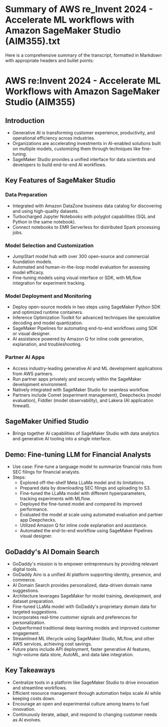 # Summary of AWS re_Invent 2024 - Accelerate ML workflows with Amazon SageMaker Studio (AIM355).txt

Here is a comprehensive summary of the transcript, formatted in Markdown with appropriate headers and bullet points:

# AWS re:Invent 2024 - Accelerate ML Workflows with Amazon SageMaker Studio (AIM355)

## Introduction

- Generative AI is transforming customer experience, productivity, and operational efficiency across industries.
- Organizations are accelerating investments in AI-enabled solutions built on multiple models, customizing them through techniques like fine-tuning.
- SageMaker Studio provides a unified interface for data scientists and developers to build end-to-end AI workflows.

## Key Features of SageMaker Studio

### Data Preparation

- Integrated with Amazon DataZone business data catalog for discovering and using high-quality datasets.
- Turbocharged Jupyter Notebooks with polyglot capabilities (SQL and Python in the same notebook).
- Connect notebooks to EMR Serverless for distributed Spark processing jobs.

### Model Selection and Customization

- JumpStart model hub with over 300 open-source and commercial foundation models.
- Automated and human-in-the-loop model evaluation for assessing model efficacy.
- Fine-tuning models using visual interface or SDK, with MLflow integration for experiment tracking.

### Model Deployment and Monitoring

- Deploy open-source models in two steps using SageMaker Python SDK and optimized runtime containers.
- Inference Optimization Toolkit for advanced techniques like speculative decoding and model quantization.
- SageMaker Pipelines for automating end-to-end workflows using SDK or visual designer.
- AI assistance powered by Amazon Q for inline code generation, explanation, and troubleshooting.

### Partner AI Apps

- Access industry-leading generative AI and ML development applications from AWS partners.
- Run partner apps privately and securely within the SageMaker development environment.
- Natively integrated with SageMaker Studio for seamless workflow.
- Partners include Comet (experiment management), Deepchecks (model evaluation), Fiddler (model observability), and Lakera (AI application firewall).

## SageMaker Unified Studio

- Brings together AI capabilities of SageMaker Studio with data analytics and generative AI tooling into a single interface.

## Demo: Fine-tuning LLM for Financial Analysts

- Use case: Fine-tune a language model to summarize financial risks from SEC filings for financial analysts.
- Steps:
  - Explored off-the-shelf Meta LLaMa model and its limitations.
  - Prepared data by downloading SEC filings and uploading to S3.
  - Fine-tuned the LLaMa model with different hyperparameters, tracking experiments with MLflow.
  - Deployed the fine-tuned model and compared its improved performance.
  - Evaluated the model at scale using automated evaluation and partner app Deepchecks.
  - Utilized Amazon Q for inline code explanation and assistance.
  - Automated the end-to-end workflow using SageMaker Pipelines visual designer.

## GoDaddy's AI Domain Search

- GoDaddy's mission is to empower entrepreneurs by providing relevant digital tools.
- GoDaddy Airo is a unified AI platform supporting identity, presence, and commerce.
- AI Domain Search provides personalized, data-driven domain name suggestions.
- Architecture leverages SageMaker for model training, development, and dataset preparation.
- Fine-tuned LLaMa model with GoDaddy's proprietary domain data for targeted suggestions.
- Incorporates real-time customer signals and preferences for personalization.
- Outperformed traditional deep learning models and improved customer engagement.
- Streamlined ML lifecycle using SageMaker Studio, MLflow, and other AWS services, achieving cost savings.
- Future plans include API deployment, faster generative AI features, high-volume data store, AutoML, and data lake integration.

## Key Takeaways

- Centralize tools in a platform like SageMaker Studio to drive innovation and streamline workflows.
- Efficient resource management through automation helps scale AI while keeping costs down.
- Encourage an open and experimental culture among teams to fuel innovation.
- Continuously iterate, adapt, and respond to changing customer needs as AI evolves.